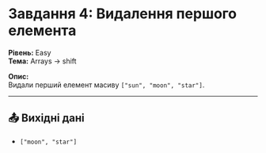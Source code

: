 # Завдання 4: Видалення першого елемента

**Рівень:** Easy  
**Тема:** Arrays → shift  

**Опис:**  
Видали перший елемент масиву `["sun", "moon", "star"]`.

---

## 📤 Вихідні дані
- `["moon", "star"]`